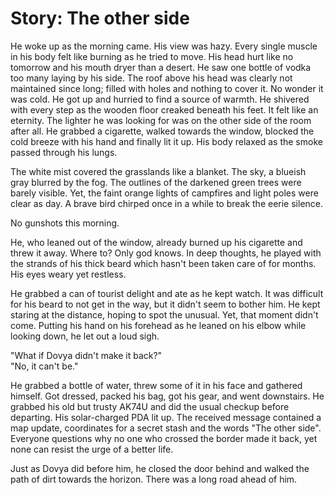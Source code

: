 # Story: The other side

He woke up as the morning came. His view was hazy. Every single muscle in his
body felt like burning as he tried to move. His head hurt like no tomorrow and
his mouth dryer than a desert. He saw one bottle of vodka too many laying by
his side. The roof above his head was clearly not maintained since long; filled
with holes and nothing to cover it. No wonder it was cold. He got up and
hurried to find a source of warmth. He shivered with every step as the wooden
floor creaked beneath his feet. It felt like an eternity. The lighter he was
looking for was on the other side of the room after all. He grabbed a
cigarette, walked towards the window, blocked the cold breeze with his hand and
finally lit it up. His body relaxed as the smoke passed through his lungs.

The white mist covered the grasslands like a blanket. The sky, a blueish gray
blurred by the fog. The outlines of the darkened green trees were barely
visible. Yet, the faint orange lights of campfires and light poles were clear
as day. A brave bird chirped once in a while to break the eerie silence.

No gunshots this morning.

He, who leaned out of the window, already burned up his cigarette and threw it
away. Where to? Only god knows. In deep thoughts, he played with the strands of
his thick beard which hasn't been taken care of for months. His eyes weary yet
restless.

He grabbed a can of tourist delight and ate as he kept watch. It was difficult
for his beard to not get in the way, but it didn't seem to bother him. He kept
staring at the distance, hoping to spot the unusual. Yet, that moment didn't
come. Putting his hand on his forehead as he leaned on his elbow while looking
down, he let out a loud sigh.

"What if Dovya didn't make it back?"  
"No, it can't be."

He grabbed a bottle of water, threw some of it in his face and gathered
himself. Got dressed, packed his bag, got his gear, and went downstairs. He
grabbed his old but trusty AK74U and did the usual checkup before departing.
His solar-charged PDA lit up. The received message contained a map update,
coordinates for a secret stash and the words "The other side". Everyone
questions why no one who crossed the border made it back, yet none can resist
the urge of a better life.

Just as Dovya did before him, he closed the door behind and walked the path of
dirt towards the horizon. There was a long road ahead of him.
